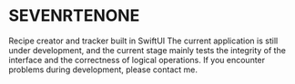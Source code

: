 # SEVENRTENONE
Recipe creator and tracker built in SwiftUI The current application is still under development, and the current stage mainly tests the integrity of the interface and the correctness of logical operations. If you encounter problems during development, please contact me.
